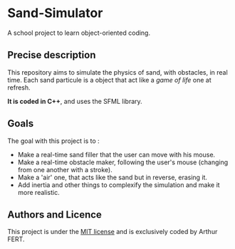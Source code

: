 # Sand-Simulator

A school project to learn object-oriented coding.

## Precise description

This repository aims to simulate the physics of sand, with obstacles, in real time. Each sand particule is a object that act like a *game of life* one at refresh.

**It is coded in C++**, and uses the SFML library.

## Goals

The goal with this project is to :

- Make a real-time sand filler that the user can move with his mouse.
- Make a real-time obstacle maker, following the user's mouse (changing from one another with a stroke).
- Make a 'air' one, that acts like the sand but in reverse, erasing it.
- Add inertia and other things to complexify the simulation and make it more realistic.

## Authors and Licence

This project is under the [MIT license](./LICENSE) and is exclusively coded by Arthur FERT.
